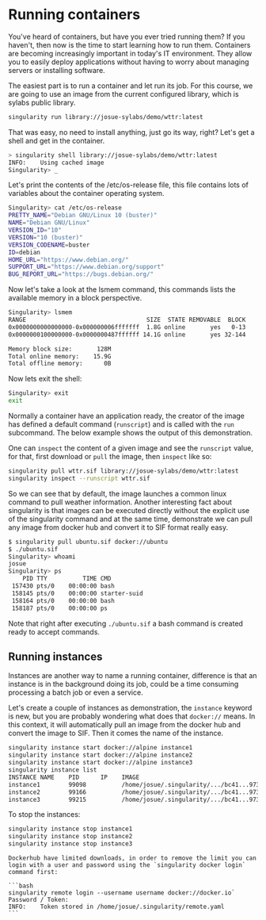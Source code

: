 # Running containers

You've heard of containers, but have you ever tried running them? If you haven't, then now is the time to start learning how to run them. Containers are becoming increasingly important in today's IT environment. They allow you to easily deploy applications without having to worry about managing servers or installing software.

The easiest part is to run a container and let run its job. For this course, we are going to use an image from the current configured library, which is sylabs public library.

```bash
singularity run library://josue-sylabs/demo/wttr:latest
```

That was easy, no need to install anything, just go its way, right? Let's get a shell and get in the container.

```bash
> singularity shell library://josue-sylabs/demo/wttr:latest
INFO:    Using cached image
Singularity> _
```

Let's print the contents of the /etc/os-release file, this file contains lots of variables about the container operating system.

```bash
Singularity> cat /etc/os-release 
PRETTY_NAME="Debian GNU/Linux 10 (buster)"
NAME="Debian GNU/Linux"
VERSION_ID="10"
VERSION="10 (buster)"
VERSION_CODENAME=buster
ID=debian
HOME_URL="https://www.debian.org/"
SUPPORT_URL="https://www.debian.org/support"
BUG_REPORT_URL="https://bugs.debian.org/"
```

Now let's take a look at the lsmem command, this commands lists the available memory in a block perspective.

```bash
Singularity> lsmem
RANGE                                  SIZE  STATE REMOVABLE  BLOCK
0x0000000000000000-0x000000006fffffff  1.8G online       yes   0-13
0x0000000100000000-0x0000000487ffffff 14.1G online       yes 32-144

Memory block size:       128M
Total online memory:    15.9G
Total offline memory:      0B
```

Now lets exit the shell:

```bash
Singularity> exit
exit
```

Normally a container have an application ready, the creator of the image has defined a default command (`runscript`) and is called with the `run` subcommand. The below example shows the output of this demonstration.

One can `inspect` the content of a given image and see the `runscript` value, for that, first download or `pull` the image, then `inspect` like so:

```bash
singularity pull wttr.sif library://josue-sylabs/demo/wttr:latest
singularity inspect --runscript wttr.sif
```

So we can see that by default, the image launches a common linux command to pull weather information. Another interesting fact about singularity is that images can be executed directly without the explicit use of the singularity command and at the same time, demonstrate we can pull any image from docker hub and convert it to SIF format really easy.

```bash
$ singularity pull ubuntu.sif docker://ubuntu
$ ./ubuntu.sif 
Singularity> whoami
josue
Singularity> ps
    PID TTY          TIME CMD
 157430 pts/0    00:00:00 bash
 158145 pts/0    00:00:00 starter-suid
 158164 pts/0    00:00:00 bash
 158187 pts/0    00:00:00 ps
```

Note that right after executing `./ubuntu.sif` a bash command is created ready to accept commands.

## Running instances

Instances are another way to name a running container, difference is that an instance is in the background doing its job, could be a time consuming processing a batch job or even a service.

Let's create a couple of instances as demonstration, the `instance` keyword is new, but you are probably wondering what does that `docker://` means. In this context, it will automatically pull an image from the docker hub and convert the image to SIF. Then it comes the name of the instance.

```bash
singularity instance start docker://alpine instance1
singularity instance start docker://alpine instance2
singularity instance start docker://alpine instance3
singularity instance list
INSTANCE NAME    PID      IP    IMAGE
instance1        99098          /home/josue/.singularity/.../bc41...9730fc2ad
instance2        99166          /home/josue/.singularity/.../bc41...9730fc2ad
instance3        99215          /home/josue/.singularity/.../bc41...9730fc2ad
```

To stop the instances:

```bash
singularity instance stop instance1
singularity instance stop instance2
singularity instance stop instance3
```

````{note}
Dockerhub have limited downloads, in order to remove the limit you can login with a user and password using the `singularity docker login` command first:

```bash
singularity remote login --username username docker://docker.io`
Password / Token:
INFO:    Token stored in /home/josue/.singularity/remote.yaml
```

````
